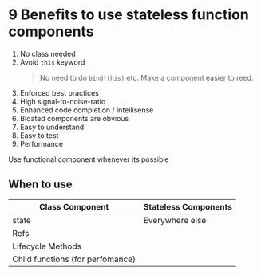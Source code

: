# 9 Benefits to use stateless function components
 
 1. No class needed
 2. Avoid `this` keyword
    > No need to do `bind(this)` etc. Make a component easier to reed.
 3. Enforced best practices
 4. High signal-to-noise-ratio
 5. Enhanced code completion / intellisense
 6. Bloated components are obvious
 7. Easy to understand
 8. Easy to test
 9. Performance

Use functional component whenever its possible

## When to use 
Class Component | Stateless Components
--- | --- 
state | Everywhere else
Refs |
Lifecycle Methods | 
Child functions (for perfomance) |
